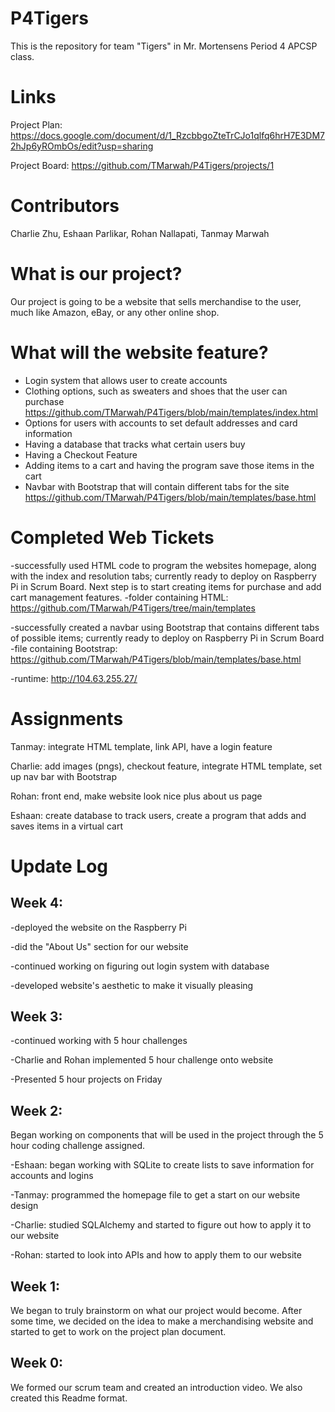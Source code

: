 # P4Tigers
This is the repository for team "Tigers" in Mr. Mortensens Period 4 APCSP class.

# Links
Project Plan: https://docs.google.com/document/d/1_RzcbbgoZteTrCJo1qlfq6hrH7E3DM72hJp6yROmbOs/edit?usp=sharing

Project Board: https://github.com/TMarwah/P4Tigers/projects/1

# Contributors
Charlie Zhu, Eshaan Parlikar, Rohan Nallapati, Tanmay Marwah

# What is our project?
Our project is going to be a website that sells merchandise to the user, much like Amazon, eBay, or any other online
shop.

# What will the website feature?
- Login system that allows user to create accounts
- Clothing options, such as sweaters and shoes that the user can purchase https://github.com/TMarwah/P4Tigers/blob/main/templates/index.html
- Options for users with accounts to set default addresses and card information
- Having a database that tracks what certain users buy
- Having a Checkout Feature
- Adding items to a cart and having the program save those items in the cart
- Navbar with Bootstrap that will contain different tabs for the site https://github.com/TMarwah/P4Tigers/blob/main/templates/base.html

# Completed Web Tickets
-successfully used HTML code to program the websites homepage, along with the index and resolution tabs; currently 
ready to deploy on Raspberry Pi in Scrum Board. Next step is to start creating items for purchase and add cart management features.
 -folder containing HTML: https://github.com/TMarwah/P4Tigers/tree/main/templates

-successfully created a navbar using Bootstrap that contains different tabs of possible items; currently ready to deploy
on Raspberry Pi in Scrum Board
 -file containing Bootstrap: https://github.com/TMarwah/P4Tigers/blob/main/templates/base.html

-runtime: http://104.63.255.27/

# Assignments
Tanmay: integrate HTML template, link API, have a login feature

Charlie: add images (pngs), checkout feature, integrate HTML template, set up nav bar with Bootstrap

Rohan: front end, make website look nice plus about us page

Eshaan: create database to track users, create a program that adds and saves items in a virtual cart

# Update Log
## Week 4:
-deployed the website on the Raspberry Pi

-did the "About Us" section for our website

-continued working on figuring out login system with database

-developed website's aesthetic to make it visually pleasing

## Week 3:
-continued working with 5 hour challenges

-Charlie and Rohan implemented 5 hour challenge onto website

-Presented 5 hour projects on Friday

## Week 2:
Began working on components that will be used in the project through the 5 hour coding challenge assigned.

-Eshaan: began working with SQLite to create lists to save information for accounts and logins

-Tanmay: programmed the homepage file to get a start on our website design

-Charlie: studied SQLAlchemy and started to figure out how to apply it to our website

-Rohan: started to look into APIs and how to apply them to our website
## Week 1:
We began to truly brainstorm on what our project would become. After some time, we decided on the idea to make a merchandising website and started to get to work on the project plan document.
## Week 0:
We formed our scrum team and created an introduction video. We also created this Readme format.
